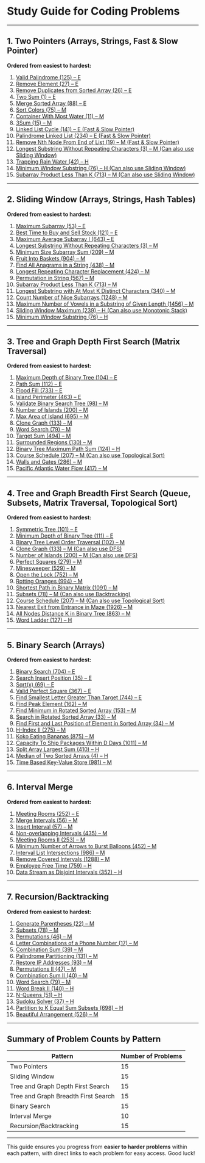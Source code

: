 # **Study Guide for Coding Problems**

---

## **1. Two Pointers (Arrays, Strings, Fast & Slow Pointer)**
**Ordered from easiest to hardest:**
1. [Valid Palindrome (125) – E](https://leetcode.com/problems/valid-palindrome/)
2. [Remove Element (27) – E](https://leetcode.com/problems/remove-element/)
3. [Remove Duplicates from Sorted Array (26) – E](https://leetcode.com/problems/remove-duplicates-from-sorted-array/)
4. [Two Sum (1) – E](https://leetcode.com/problems/two-sum/)
5. [Merge Sorted Array (88) – E](https://leetcode.com/problems/merge-sorted-array/)
6. [Sort Colors (75) – M](https://leetcode.com/problems/sort-colors/)
7. [Container With Most Water (11) – M](https://leetcode.com/problems/container-with-most-water/)
8. [3Sum (15) – M](https://leetcode.com/problems/3sum/)
9. [Linked List Cycle (141) – E (Fast & Slow Pointer)](https://leetcode.com/problems/linked-list-cycle/)
10. [Palindrome Linked List (234) – E (Fast & Slow Pointer)](https://leetcode.com/problems/palindrome-linked-list/)
11. [Remove Nth Node From End of List (19) – M (Fast & Slow Pointer)](https://leetcode.com/problems/remove-nth-node-from-end-of-list/)
12. [Longest Substring Without Repeating Characters (3) – M (Can also use Sliding Window)](https://leetcode.com/problems/longest-substring-without-repeating-characters/)
13. [Trapping Rain Water (42) – H](https://leetcode.com/problems/trapping-rain-water/)
14. [Minimum Window Substring (76) – H (Can also use Sliding Window)](https://leetcode.com/problems/minimum-window-substring/)
15. [Subarray Product Less Than K (713) – M (Can also use Sliding Window)](https://leetcode.com/problems/subarray-product-less-than-k/)

---

## **2. Sliding Window (Arrays, Strings, Hash Tables)**
**Ordered from easiest to hardest:**
1. [Maximum Subarray (53) – E](https://leetcode.com/problems/maximum-subarray/)
2. [Best Time to Buy and Sell Stock (121) – E](https://leetcode.com/problems/best-time-to-buy-and-sell-stock/)
3. [Maximum Average Subarray I (643) – E](https://leetcode.com/problems/maximum-average-subarray-i/)
4. [Longest Substring Without Repeating Characters (3) – M](https://leetcode.com/problems/longest-substring-without-repeating-characters/)
5. [Minimum Size Subarray Sum (209) – M](https://leetcode.com/problems/minimum-size-subarray-sum/)
6. [Fruit Into Baskets (904) – M](https://leetcode.com/problems/fruit-into-baskets/)
7. [Find All Anagrams in a String (438) – M](https://leetcode.com/problems/find-all-anagrams-in-a-string/)
8. [Longest Repeating Character Replacement (424) – M](https://leetcode.com/problems/longest-repeating-character-replacement/)
9. [Permutation in String (567) – M](https://leetcode.com/problems/permutation-in-string/)
10. [Subarray Product Less Than K (713) – M](https://leetcode.com/problems/subarray-product-less-than-k/)
11. [Longest Substring with At Most K Distinct Characters (340) – M](https://leetcode.com/problems/longest-substring-with-at-most-k-distinct-characters/)
12. [Count Number of Nice Subarrays (1248) – M](https://leetcode.com/problems/count-number-of-nice-subarrays/)
13. [Maximum Number of Vowels in a Substring of Given Length (1456) – M](https://leetcode.com/problems/maximum-number-of-vowels-in-a-substring-of-given-length/)
14. [Sliding Window Maximum (239) – H (Can also use Monotonic Stack)](https://leetcode.com/problems/sliding-window-maximum/)
15. [Minimum Window Substring (76) – H](https://leetcode.com/problems/minimum-window-substring/)

---

## **3. Tree and Graph Depth First Search (Matrix Traversal)**
**Ordered from easiest to hardest:**
1. [Maximum Depth of Binary Tree (104) – E](https://leetcode.com/problems/maximum-depth-of-binary-tree/)
2. [Path Sum (112) – E](https://leetcode.com/problems/path-sum/)
3. [Flood Fill (733) – E](https://leetcode.com/problems/flood-fill/)
4. [Island Perimeter (463) – E](https://leetcode.com/problems/island-perimeter/)
5. [Validate Binary Search Tree (98) – M](https://leetcode.com/problems/validate-binary-search-tree/)
6. [Number of Islands (200) – M](https://leetcode.com/problems/number-of-islands/)
7. [Max Area of Island (695) – M](https://leetcode.com/problems/max-area-of-island/)
8. [Clone Graph (133) – M](https://leetcode.com/problems/clone-graph/)
9. [Word Search (79) – M](https://leetcode.com/problems/word-search/)
10. [Target Sum (494) – M](https://leetcode.com/problems/target-sum/)
11. [Surrounded Regions (130) – M](https://leetcode.com/problems/surrounded-regions/)
12. [Binary Tree Maximum Path Sum (124) – H](https://leetcode.com/problems/binary-tree-maximum-path-sum/)
13. [Course Schedule (207) – M (Can also use Topological Sort)](https://leetcode.com/problems/course-schedule/)
14. [Walls and Gates (286) – M](https://leetcode.com/problems/walls-and-gates/)
15. [Pacific Atlantic Water Flow (417) – M](https://leetcode.com/problems/pacific-atlantic-water-flow/)

---

## **4. Tree and Graph Breadth First Search (Queue, Subsets, Matrix Traversal, Topological Sort)**
**Ordered from easiest to hardest:**
1. [Symmetric Tree (101) – E](https://leetcode.com/problems/symmetric-tree/)
2. [Minimum Depth of Binary Tree (111) – E](https://leetcode.com/problems/minimum-depth-of-binary-tree/)
3. [Binary Tree Level Order Traversal (102) – M](https://leetcode.com/problems/binary-tree-level-order-traversal/)
4. [Clone Graph (133) – M (Can also use DFS)](https://leetcode.com/problems/clone-graph/)
5. [Number of Islands (200) – M (Can also use DFS)](https://leetcode.com/problems/number-of-islands/)
6. [Perfect Squares (279) – M](https://leetcode.com/problems/perfect-squares/)
7. [Minesweeper (529) – M](https://leetcode.com/problems/minesweeper/)
8. [Open the Lock (752) – M](https://leetcode.com/problems/open-the-lock/)
9. [Rotting Oranges (994) – M](https://leetcode.com/problems/rotting-oranges/)
10. [Shortest Path in Binary Matrix (1091) – M](https://leetcode.com/problems/shortest-path-in-binary-matrix/)
11. [Subsets (78) – M (Can also use Backtracking)](https://leetcode.com/problems/subsets/)
12. [Course Schedule (207) – M (Can also use Topological Sort)](https://leetcode.com/problems/course-schedule/)
13. [Nearest Exit from Entrance in Maze (1926) – M](https://leetcode.com/problems/nearest-exit-from-entrance-in-maze/)
14. [All Nodes Distance K in Binary Tree (863) – M](https://leetcode.com/problems/all-nodes-distance-k-in-binary-tree/)
15. [Word Ladder (127) – H](https://leetcode.com/problems/word-ladder/)

---

## **5. Binary Search (Arrays)**
**Ordered from easiest to hardest:**
1. [Binary Search (704) – E](https://leetcode.com/problems/binary-search/)
2. [Search Insert Position (35) – E](https://leetcode.com/problems/search-insert-position/)
3. [Sqrt(x) (69) – E](https://leetcode.com/problems/sqrtx/)
4. [Valid Perfect Square (367) – E](https://leetcode.com/problems/valid-perfect-square/)
5. [Find Smallest Letter Greater Than Target (744) – E](https://leetcode.com/problems/find-smallest-letter-greater-than-target/)
6. [Find Peak Element (162) – M](https://leetcode.com/problems/find-peak-element/)
7. [Find Minimum in Rotated Sorted Array (153) – M](https://leetcode.com/problems/find-minimum-in-rotated-sorted-array/)
8. [Search in Rotated Sorted Array (33) – M](https://leetcode.com/problems/search-in-rotated-sorted-array/)
9. [Find First and Last Position of Element in Sorted Array (34) – M](https://leetcode.com/problems/find-first-and-last-position-of-element-in-sorted-array/)
10. [H-Index II (275) – M](https://leetcode.com/problems/h-index-ii/)
11. [Koko Eating Bananas (875) – M](https://leetcode.com/problems/koko-eating-bananas/)
12. [Capacity To Ship Packages Within D Days (1011) – M](https://leetcode.com/problems/capacity-to-ship-packages-within-d-days/)
13. [Split Array Largest Sum (410) – H](https://leetcode.com/problems/split-array-largest-sum/)
14. [Median of Two Sorted Arrays (4) – H](https://leetcode.com/problems/median-of-two-sorted-arrays/)
15. [Time Based Key-Value Store (981) – M](https://leetcode.com/problems/time-based-key-value-store/)

---

## **6. Interval Merge**
**Ordered from easiest to hardest:**
1. [Meeting Rooms (252) – E](https://leetcode.com/problems/meeting-rooms/)
2. [Merge Intervals (56) – M](https://leetcode.com/problems/merge-intervals/)
3. [Insert Interval (57) – M](https://leetcode.com/problems/insert-interval/)
4. [Non-overlapping Intervals (435) – M](https://leetcode.com/problems/non-overlapping-intervals/)
5. [Meeting Rooms II (253) – M](https://leetcode.com/problems/meeting-rooms-ii/)
6. [Minimum Number of Arrows to Burst Balloons (452) – M](https://leetcode.com/problems/minimum-number-of-arrows-to-burst-balloons/)
7. [Interval List Intersections (986) – M](https://leetcode.com/problems/interval-list-intersections/)
8. [Remove Covered Intervals (1288) – M](https://leetcode.com/problems/remove-covered-intervals/)
9. [Employee Free Time (759) – H](https://leetcode.com/problems/employee-free-time/)
10. [Data Stream as Disjoint Intervals (352) – H](https://leetcode.com/problems/data-stream-as-disjoint-intervals/)

---

## **7. Recursion/Backtracking**
**Ordered from easiest to hardest:**
1. [Generate Parentheses (22) – M](https://leetcode.com/problems/generate-parentheses/)
2. [Subsets (78) – M](https://leetcode.com/problems/subsets/)
3. [Permutations (46) – M](https://leetcode.com/problems/permutations/)
4. [Letter Combinations of a Phone Number (17) – M](https://leetcode.com/problems/letter-combinations-of-a-phone-number/)
5. [Combination Sum (39) – M](https://leetcode.com/problems/combination-sum/)
6. [Palindrome Partitioning (131) – M](https://leetcode.com/problems/palindrome-partitioning/)
7. [Restore IP Addresses (93) – M](https://leetcode.com/problems/restore-ip-addresses/)
8. [Permutations II (47) – M](https://leetcode.com/problems/permutations-ii/)
9. [Combination Sum II (40) – M](https://leetcode.com/problems/combination-sum-ii/)
10. [Word Search (79) – M](https://leetcode.com/problems/word-search/)
11. [Word Break II (140) – H](https://leetcode.com/problems/word-break-ii/)
12. [N-Queens (51) – H](https://leetcode.com/problems/n-queens/)
13. [Sudoku Solver (37) – H](https://leetcode.com/problems/sudoku-solver/)
14. [Partition to K Equal Sum Subsets (698) – H](https://leetcode.com/problems/partition-to-k-equal-sum-subsets/)
15. [Beautiful Arrangement (526) – M](https://leetcode.com/problems/beautiful-arrangement/)

---

## **Summary of Problem Counts by Pattern**
| Pattern                              | Number of Problems |
|--------------------------------------|---------------------|
| Two Pointers                         | 15                 |
| Sliding Window                       | 15                 |
| Tree and Graph Depth First Search    | 15                 |
| Tree and Graph Breadth First Search  | 15                 |
| Binary Search                        | 15                 |
| Interval Merge                       | 10                 |
| Recursion/Backtracking               | 15                 |

---

This guide ensures you progress from **easier to harder problems** within each pattern, with direct links to each problem for easy access. Good luck!
